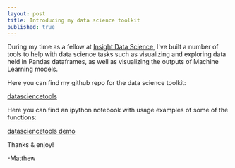 ```yaml
---
layout: post
title: Introducing my data science toolkit
published: true
---
```



During my time as a fellow at [Insight Data Science](http://insightdatascience.com/), I've built a number of tools to help with data science tasks such as visualizing and exploring data held in Pandas dataframes, as well as visualizing the outputs of Machine Learning models. 

Here you can find my github repo for the data science toolkit:

[datasciencetools](http://github.com/mattoby/datasciencetools) 

Here you can find an ipython notebook with usage examples of some of the functions:

[datasciencetools demo](http://github.com/mattoby/datasciencetools/blob/master/datasciencetools_demo.ipynb) 

Thanks & enjoy!

-Matthew

